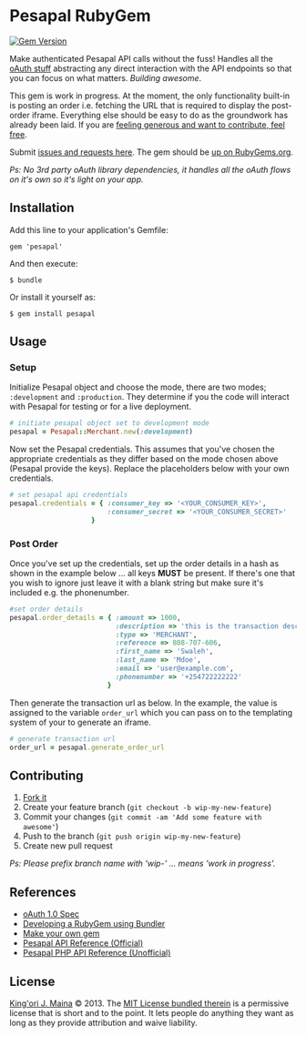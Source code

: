 Pesapal RubyGem
===============

[![Gem Version](https://badge.fury.io/rb/pesapal@2x.png)](http://badge.fury.io/rb/pesapal)

Make authenticated Pesapal API calls without the fuss! Handles all the [oAuth
stuff][1] abstracting any direct interaction with the API endpoints so that you
can focus on what matters. _Building awesome_.

This gem is work in progress. At the moment, the only functionality built-in is
posting an order i.e. fetching the URL that is required to display the post-
order iframe. Everything else should be easy to do as the groundwork has already
been laid. If you are [feeling generous and want to contribute, feel free][9].

Submit [issues and requests here][6]. The gem should be [up on RubyGems.org][7].

_Ps: No 3rd party oAuth library dependencies, it handles all the oAuth flows on
it's own so it's light on your app._


Installation
------------

Add this line to your application's Gemfile:

    gem 'pesapal'

And then execute:

    $ bundle

Or install it yourself as:

    $ gem install pesapal


Usage
-----

### Setup ###

Initialize Pesapal object and choose the mode, there are two modes;
`:development` and `:production`. They determine if you the code will interact
with Pesapal for testing or for a live deployment.

```ruby
# initiate pesapal object set to development mode
pesapal = Pesapal::Merchant.new(:development)
```

Now set the Pesapal credentials. This assumes that you've chosen the appropriate
credentials as they differ based on the mode chosen above (Pesapal provide the
keys). Replace the placeholders below with your own credentials.

```ruby
# set pesapal api credentials
pesapal.credentials = { :consumer_key => '<YOUR_CONSUMER_KEY>',
                        :consumer_secret => '<YOUR_CONSUMER_SECRET>' 
                    }
```

### Post Order ###

Once you've set up the credentials, set up the order details in a hash as shown
in the example below ... all keys **MUST** be present. If there's one that you
wish to ignore just leave it with a blank string but make sure it's included
e.g. the phonenumber.

```ruby
#set order details 
pesapal.order_details = { :amount => 1000,
                          :description => 'this is the transaction description',
                          :type => 'MERCHANT',
                          :reference => 808-707-606,
                          :first_name => 'Swaleh',
                          :last_name => 'Mdoe',
                          :email => 'user@example.com',
                          :phonenumber => '+254722222222'
                        }
```

Then generate the transaction url as below. In the example, the value is
assigned to the variable `order_url` which you can pass on to the templating
system of your to generate an iframe.

```ruby
# generate transaction url
order_url = pesapal.generate_order_url
```


Contributing
------------

1. [Fork it][8]
2. Create your feature branch (`git checkout -b wip-my-new-feature`)
3. Commit your changes (`git commit -am 'Add some feature with awesome'`)
4. Push to the branch (`git push origin wip-my-new-feature`)
5. Create new pull request

_Ps: Please prefix branch name with 'wip-' ... means 'work in progress'._


References
----------

* [oAuth 1.0 Spec][1]
* [Developing a RubyGem using Bundler][2]
* [Make your own gem][3]
* [Pesapal API Reference (Official)][4]
* [Pesapal PHP API Reference (Unofficial)][5]


License
-------

[King'ori J. Maina][10] © 2013. The [MIT License bundled therein][11] is a
permissive license that is short and to the point. It lets people do anything
they want as long as they provide attribution and waive liability.

[1]: http://oauth.net/core/1.0/
[2]: https://github.com/radar/guides/blob/master/gem-development.md
[3]: http://guides.rubygems.org/make-your-own-gem/
[4]: http://developer.pesapal.com/how-to-integrate/api-reference
[5]: https://github.com/itsmrwave/pesapal-php#pesapal-php-api-reference-unofficial
[6]: https://github.com/itsmrwave/pesapal-rubygem/issues
[7]: http://rubygems.org/gems/pesapal
[8]: https://github.com/itsmrwave/pesapal-rubygem/fork
[9]: https://github.com/itsmrwave/pesapal-rubygem#contributing
[10]: http://kingori.co/
[11]: https://github.com/itsmrwave/pesapal-rubygem/blob/master/LICENSE.txt

